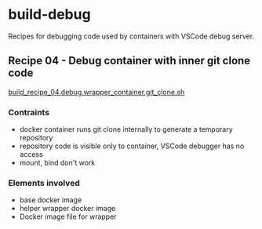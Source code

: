 # build-debug
Recipes for debugging code used by containers with VSCode debug server. 

## Recipe 04 - Debug container with inner git clone code
[build_recipe_04.debug.wrapper_container.git_clone.sh]( https://github.com/alicata/build-debug/blob/main/build_recipe_04.debug.wrapper_container.git_clone.sh)

### Contraints
* docker container runs git clone internally to generate a temporary repository
* repository code is visible only to container, VSCode debugger has no access
* mount, bind don't work

### Elements involved
* base docker image
* helper wrapper docker image
* Docker image file for wrapper
